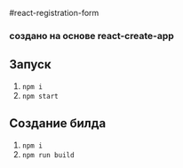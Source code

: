 #react-registration-form
### создано на основе react-create-app

## Запуск

1. `npm i`
2. `npm start`

## Создание билда
1. `npm i`
2. `npm run build`
